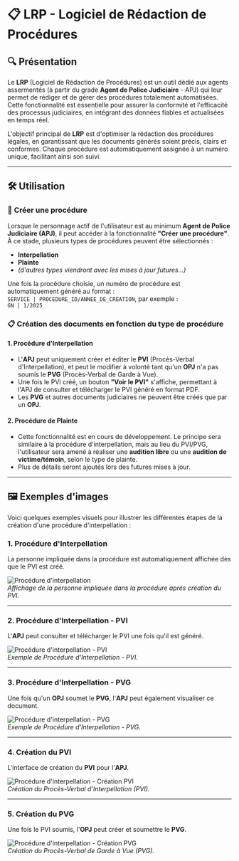 # 📋 **LRP** - Logiciel de Rédaction de Procédures

## 🔍 **Présentation**  

Le **LRP** (Logiciel de Rédaction de Procédures) est un outil dédié aux agents assermentés (à partir du grade **Agent de Police Judiciaire** - APJ) qui leur permet de rédiger et de gérer des procédures totalement automatisées. Cette fonctionnalité est essentielle pour assurer la conformité et l'efficacité des processus judiciaires, en intégrant des données fiables et actualisées en temps réel. 

L'objectif principal de **LRP** est d'optimiser la rédaction des procédures légales, en garantissant que les documents générés soient précis, clairs et conformes. Chaque procédure est automatiquement assignée à un numéro unique, facilitant ainsi son suivi.

---

## 🛠️ **Utilisation**  

### 📂 **Créer une procédure**  
Lorsque le personnage actif de l'utilisateur est au minimum **Agent de Police Judiciaire (APJ)**, il peut accéder à la fonctionnalité **"Créer une procédure"**. À ce stade, plusieurs types de procédures peuvent être sélectionnés :

- **Interpellation**
- **Plainte**
- *(d'autres types viendront avec les mises à jour futures...)*

Une fois la procédure choisie, un numéro de procédure est automatiquement généré au format :  
`SERVICE | PROCEDURE_ID/ANNEE_DE_CREATION`, par exemple :  
`GN | 1/2025`

### 📋 **Création des documents en fonction du type de procédure**  

#### 1. **Procédure d'Interpellation**  
- L'**APJ** peut uniquement créer et éditer le **PVI** (Procès-Verbal d'Interpellation), et peut le modifier à volonté tant qu'un **OPJ** n'a pas soumis le **PVG** (Procès-Verbal de Garde à Vue).  
- Une fois le PVI créé, un bouton **"Voir le PVI"** s'affiche, permettant à l'APJ de consulter et télécharger le PVI généré en format PDF.  
- Les **PVG** et autres documents judiciaires ne peuvent être créés que par un **OPJ**.

#### 2. **Procédure de Plainte**  
- Cette fonctionnalité est en cours de développement. Le principe sera similaire à la procédure d'interpellation, mais au lieu du PVI/PVG, l'utilisateur sera amené à réaliser une **audition libre** ou une **audition de victime/témoin**, selon le type de plainte.  
- Plus de détails seront ajoutés lors des futures mises à jour.

---

## 🖼️ **Exemples d'images**  

Voici quelques exemples visuels pour illustrer les différentes étapes de la création d'une procédure d'interpellation :  

### 1. **Procédure d'Interpellation**  
La personne impliquée dans la procédure est automatiquement affichée dès que le PVI est créé.

![Procédure d'interpellation](https://i.imgur.com/jTbznu1.png)  
*Affichage de la personne impliquée dans la procédure après création du PVI.*

---

### 2. **Procédure d'Interpellation - PVI**  
L'**APJ** peut consulter et télécharger le PVI une fois qu'il est généré.

![Procédure d'interpellation - PVI](https://i.imgur.com/CivKZJa.png)  
*Exemple de Procédure d'Interpellation - PVI.*

---

### 3. **Procédure d'Interpellation - PVG**  
Une fois qu'un **OPJ** soumet le **PVG**, l'**APJ** peut également visualiser ce document.

![Procédure d'interpellation - PVG](https://i.imgur.com/CivKZJa.png)  
*Exemple de Procédure d'Interpellation - PVG.*

---

### 4. **Création du PVI**  
L'interface de création du **PVI** pour l'**APJ**.

![Procédure d'interpellation - Création PVI](https://i.imgur.com/yMQAnM7.png)  
*Création du Procès-Verbal d'Interpellation (PVI).*

---

### 5. **Création du PVG**  
Une fois le PVI soumis, l'**OPJ** peut créer et soumettre le **PVG**.

![Procédure d'interpellation - Création PVG](https://i.imgur.com/nBvuSsQ.png)  
*Création du Procès-Verbal de Garde à Vue (PVG).*


